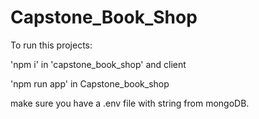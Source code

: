 # Capstone_Book_Shop

To run this projects:

'npm i' in 'capstone_book_shop' and client

'npm run app' in Capstone_book_shop

make sure you have a .env file with string from mongoDB.
